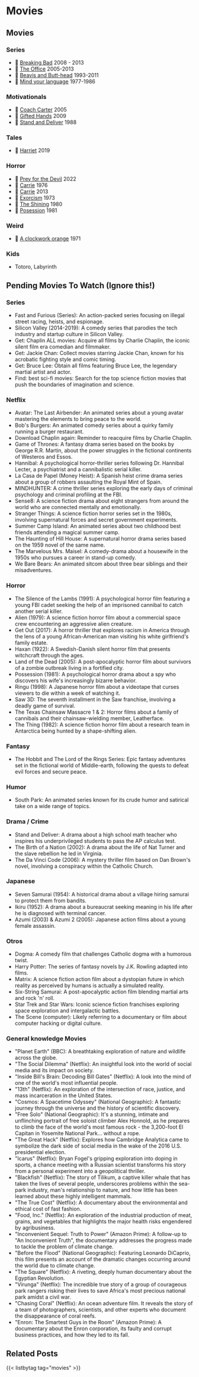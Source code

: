 # Movies

## Movies
### Series
- :link: [Breaking Bad](https://www.imdb.com/title/tt0903747/) 2008 - 2013
- :link: [The Office](https://www.imdb.com/title/tt0386676/) 2005-2013
- :link: [Beavis and Butt-head](https://www.imdb.com/title/tt0105950/) 1993-2011
- :link: [Mind your language](https://www.imdb.com/title/tt0075537/) 1977-1986
### Motivationals
- :link: [Coach Carter](https://www.imdb.com/title/tt0393162/) 2005
- :link: [Gifted Hands](https://www.imdb.com/title/tt1295085//) 2009
- :link: [Stand and Deliver](https://www.imdb.com/title/tt0094027/) 1988
### Tales
- :link: [Harriet](https://www.imdb.com/title/tt4648786/) 2019
### Horror
- :link: [Prey for the Devil](https://www.imdb.com/title/tt9271672/) 2022
- :link: [Carrie](https://www.imdb.com/title/tt0074285/) 1976
- :link: [Carrie](https://www.imdb.com/title/tt1939659/) 2013
- :link: [Exorcism](https://www.imdb.com/title/tt0070047/) 1973
- :link: [The Shining](https://www.imdb.com/title/tt0081505/) 1980
- :link: [Posession](https://www.imdb.com/title/tt0082933/) 1981
### Weird
- :link: [A clockwork orange](https://www.imdb.com/title/tt0066921/) 1971
### Kids
- Totoro, Labyrinth

## Pending Movies To Watch (Ignore this!)

### Series
- Fast and Furious (Series): An action-packed series focusing on illegal street racing, heists, and espionage.
- Silicon Valley (2014-2019): A comedy series that parodies the tech industry and startup culture in Silicon Valley.
- Get: Chaplin ALL movies: Acquire all films by Charlie Chaplin, the iconic silent film era comedian and filmmaker.
- Get: Jackie Chan: Collect movies starring Jackie Chan, known for his acrobatic fighting style and comic timing.
- Get: Bruce Lee: Obtain all films featuring Bruce Lee, the legendary martial artist and actor.
- Find: best sci-fi movies: Search for the top science fiction movies that push the boundaries of imagination and science.

### Netflix
- Avatar: The Last Airbender: An animated series about a young avatar mastering the elements to bring peace to the world.
- Bob's Burgers: An animated comedy series about a quirky family running a burger restaurant.
- Download Chaplin again: Reminder to reacquire films by Charlie Chaplin.
- Game of Thrones: A fantasy drama series based on the books by George R.R. Martin, about the power struggles in the fictional continents of Westeros and Essos.
- Hannibal: A psychological horror-thriller series following Dr. Hannibal Lecter, a psychiatrist and a cannibalistic serial killer.
- La Casa de Papel (Money Heist): A Spanish heist crime drama series about a group of robbers assaulting the Royal Mint of Spain.
- MINDHUNTER: A crime thriller series exploring the early days of criminal psychology and criminal profiling at the FBI.
- Sense8: A science fiction drama about eight strangers from around the world who are connected mentally and emotionally.
- Stranger Things: A science fiction horror series set in the 1980s, involving supernatural forces and secret government experiments.
- Summer Camp Island: An animated series about two childhood best friends attending a magical summer camp.
- The Haunting of Hill House: A supernatural horror drama series based on the 1959 novel of the same name.
- The Marvelous Mrs. Maisel: A comedy-drama about a housewife in the 1950s who pursues a career in stand-up comedy.
- We Bare Bears: An animated sitcom about three bear siblings and their misadventures.

### Horror
- The Silence of the Lambs (1991): A psychological horror film featuring a young FBI cadet seeking the help of an imprisoned cannibal to catch another serial killer.
- Alien (1979): A science fiction horror film about a commercial space crew encountering an aggressive alien creature.
- Get Out (2017): A horror thriller that explores racism in America through the lens of a young African-American man visiting his white girlfriend's family estate.
- Haxan (1922): A Swedish-Danish silent horror film that presents witchcraft through the ages.
- Land of the Dead (2005): A post-apocalyptic horror film about survivors of a zombie outbreak living in a fortified city.
- Possession (1981): A psychological horror drama about a spy who discovers his wife's increasingly bizarre behavior.
- Ringu (1998): A Japanese horror film about a videotape that curses viewers to die within a week of watching it.
- Saw 3D: The seventh installment in the Saw franchise, involving a deadly game of survival.
- The Texas Chainsaw Massacre 1 & 2: Horror films about a family of cannibals and their chainsaw-wielding member, Leatherface.
- The Thing (1982): A science fiction horror film about a research team in Antarctica being hunted by a shape-shifting alien.

### Fantasy
- The Hobbit and The Lord of the Rings Series: Epic fantasy adventures set in the fictional world of Middle-earth, following the quests to defeat evil forces and secure peace.

### Humor
- South Park: An animated series known for its crude humor and satirical take on a wide range of topics.

### Drama / Crime
- Stand and Deliver: A drama about a high school math teacher who inspires his underprivileged students to pass the AP calculus test.
- The Birth of a Nation (2002): A drama about the life of Nat Turner and the slave rebellion he led in Virginia.
- The Da Vinci Code (2006): A mystery thriller film based on Dan Brown's novel, involving a conspiracy within the Catholic Church.

### Japanese
- Seven Samurai (1954): A historical drama about a village hiring samurai to protect them from bandits.
- Ikiru (1952): A drama about a bureaucrat seeking meaning in his life after he is diagnosed with terminal cancer.
- Azumi (2003) & Azumi 2 (2005): Japanese action films about a young female assassin.

### Otros
- Dogma: A comedy film that challenges Catholic dogma with a humorous twist.
- Harry Potter: The series of fantasy novels by J.K. Rowling adapted into films.
- Matrix: A science fiction action film about a dystopian future in which reality as perceived by humans is actually a simulated reality.
- Six-String Samurai: A post-apocalyptic action film blending martial arts and rock 'n' roll.
- Star Trek and Star Wars: Iconic science fiction franchises exploring space exploration and intergalactic battles.
- The Scene (computer): Likely referring to a documentary or film about computer hacking or digital culture.

### General knowledge Movies
- "Planet Earth" (BBC): A breathtaking exploration of nature and wildlife across the globe.
- "The Social Dilemma" (Netflix): An insightful look into the world of social media and its impact on society.
- "Inside Bill's Brain: Decoding Bill Gates" (Netflix): A look into the mind of one of the world's most influential people.
- "13th" (Netflix): An exploration of the intersection of race, justice, and mass incarceration in the United States.
- "Cosmos: A Spacetime Odyssey" (National Geographic): A fantastic journey through the universe and the history of scientific discovery.
- "Free Solo" (National Geographic): It's a stunning, intimate and unflinching portrait of free soloist climber Alex Honnold, as he prepares to climb the face of the world's most famous rock - the 3,200-foot El Capitan in Yosemite National Park... without a rope.
- "The Great Hack" (Netflix): Explores how Cambridge Analytica came to symbolize the dark side of social media in the wake of the 2016 U.S. presidential election.
- "Icarus" (Netflix): Bryan Fogel's gripping exploration into doping in sports, a chance meeting with a Russian scientist transforms his story from a personal experiment into a geopolitical thriller.
- "Blackfish" (Netflix): The story of Tilikum, a captive killer whale that has taken the lives of several people, underscores problems within the sea-park industry, man's relationship to nature, and how little has been learned about these highly intelligent mammals.
- "The True Cost" (Netflix): A documentary about the environmental and ethical cost of fast fashion.
- "Food, Inc." (Netflix): An exploration of the industrial production of meat, grains, and vegetables that highlights the major health risks engendered by agribusiness.
- "Inconvenient Sequel: Truth to Power" (Amazon Prime): A follow-up to "An Inconvenient Truth", the documentary addresses the progress made to tackle the problem of climate change.
- "Before the Flood" (National Geographic): Featuring Leonardo DiCaprio, this film presents an account of the dramatic changes occurring around the world due to climate change.
- "The Square" (Netflix): A riveting, deeply human documentary about the Egyptian Revolution.
- "Virunga" (Netflix): The incredible true story of a group of courageous park rangers risking their lives to save Africa's most precious national park amidst a civil war.
- "Chasing Coral" (Netflix): An ocean adventure film. It reveals the story of a team of photographers, scientists, and other experts who document the disappearance of coral reefs.
- "Enron: The Smartest Guys in the Room" (Amazon Prime): A documentary about the Enron corporation, its faulty and corrupt business practices, and how they led to its fall.

## Related Posts
{{< listbytag tag="movies" >}}
